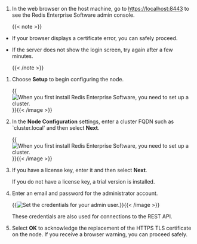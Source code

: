 1. In the web browser on the host machine, go to [https://localhost:8443](https://localhost:8443) to see
the Redis Enterprise Software admin console.

    {{< note >}}
- If your browser displays a certificate error, you can safely proceed.
- If the server does not show the login screen, try again after a few minutes.

    {{< /note >}}

1. Choose **Setup** to begin configuring the node.

    {{<image filename="images/rs/rs-setup-new-cluster.png" alt="When you first install Redis Enterprise Software, you need to set up a cluster." >}}{{< /image >}}

1. In the **Node Configuration** settings, enter a cluster FQDN such as `cluster.local' and then select 
**Next**.

    {{<image filename="images/rs/rs-setup-node-config.png" alt="When you first install Redis Enterprise Software, you need to set up a cluster." >}}{{< /image >}}

1. If you have a license key, enter it and then select **Next**.

    If you do not have a license key, a trial version is installed.

1. Enter an email and password for the administrator account.

    {{<image filename="images/rs/rs-setup-set-admin-creds.png" alt="Set the credentials for your admin user." >}}{{< /image >}}

    These credentials are also used for connections to the REST API.

1. Select **OK** to acknowledge the replacement of the HTTPS TLS certificate on the node.  If you receive a browser warning, you can proceed safely.

